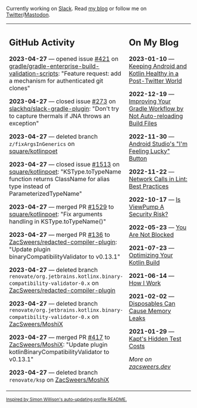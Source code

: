 Currently working on [Slack](https://slack.com/). Read [my blog](https://zacsweers.dev/) or follow me on [Twitter](https://twitter.com/ZacSweers)/[Mastodon](https://hachyderm.io/@ZacSweers).

<table><tr><td valign="top" width="60%">

## GitHub Activity
<!-- githubActivity starts -->
**2023-04-27** — opened issue [#421](https://github.com/gradle/gradle-enterprise-build-validation-scripts/issues/421) on [gradle/gradle-enterprise-build-validation-scripts](https://github.com/gradle/gradle-enterprise-build-validation-scripts): "Feature request: add a mechanism for authenticated git clones"

**2023-04-27** — closed issue [#273](https://github.com/slackhq/slack-gradle-plugin/issues/273) on [slackhq/slack-gradle-plugin](https://github.com/slackhq/slack-gradle-plugin): "Don't try to capture thermals if JNA throws an exception"

**2023-04-27** — deleted branch `z/fixArgsInGenerics` on [square/kotlinpoet](https://github.com/square/kotlinpoet)

**2023-04-27** — closed issue [#1513](https://github.com/square/kotlinpoet/issues/1513) on [square/kotlinpoet](https://github.com/square/kotlinpoet): "KSType.toTypeName function returns ClassName for alias type instead of ParameterizedTypeName"

**2023-04-27** — merged PR [#1529](https://github.com/square/kotlinpoet/pull/1529) to [square/kotlinpoet](https://github.com/square/kotlinpoet): "Fix arguments handling in KSType.toTypeName()"

**2023-04-27** — merged PR [#136](https://github.com/ZacSweers/redacted-compiler-plugin/pull/136) to [ZacSweers/redacted-compiler-plugin](https://github.com/ZacSweers/redacted-compiler-plugin): "Update plugin binaryCompatibilityValidator to v0.13.1"

**2023-04-27** — deleted branch `renovate/org.jetbrains.kotlinx.binary-compatibility-validator-0.x` on [ZacSweers/redacted-compiler-plugin](https://github.com/ZacSweers/redacted-compiler-plugin)

**2023-04-27** — deleted branch `renovate/org.jetbrains.kotlinx.binary-compatibility-validator-0.x` on [ZacSweers/MoshiX](https://github.com/ZacSweers/MoshiX)

**2023-04-27** — merged PR [#417](https://github.com/ZacSweers/MoshiX/pull/417) to [ZacSweers/MoshiX](https://github.com/ZacSweers/MoshiX): "Update plugin kotlinBinaryCompatibilityValidator to v0.13.1"

**2023-04-27** — deleted branch `renovate/ksp` on [ZacSweers/MoshiX](https://github.com/ZacSweers/MoshiX)
<!-- githubActivity ends -->
</td><td valign="top" width="40%">

## On My Blog
<!-- blog starts -->
**2023-01-10** — [Keeping Android and Kotlin Healthy in a Post-Twitter World](https://www.zacsweers.dev/keeping-android-healthy/)

**2022-12-19** — [Improving Your Gradle Workflow by Not Auto-reloading Build Files](https://www.zacsweers.dev/improving-your-workflow-by-not-auto-reloading-build-files/)

**2022-11-30** — [Android Studio's "I'm Feeling Lucky" Button](https://www.zacsweers.dev/android-studios-im-feeling-lucky-button/)

**2022-11-22** — [Network Calls in Lint: Best Practices](https://www.zacsweers.dev/network-calls-in-lint-best-practices/)

**2022-10-17** — [Is ViewPump A Security Risk?](https://www.zacsweers.dev/is-viewpump-a-security-risk/)

**2022-05-23** — [You Are Not Blocked](https://www.zacsweers.dev/you-are-not-blocked/)

**2021-07-23** — [Optimizing Your Kotlin Build](https://www.zacsweers.dev/optimizing-your-kotlin-build/)

**2021-06-14** — [How I Work](https://www.zacsweers.dev/how-i-work/)

**2021-02-02** — [Disposables Can Cause Memory Leaks](https://www.zacsweers.dev/disposables-can-cause-memory-leaks/)

**2021-01-29** — [Kapt's Hidden Test Costs](https://www.zacsweers.dev/kapts-hidden-test-costs/)
<!-- blog ends -->
_More on [zacsweers.dev](https://zacsweers.dev/)_
</td></tr></table>

<sub><a href="https://simonwillison.net/2020/Jul/10/self-updating-profile-readme/">Inspired by Simon Willison's auto-updating profile README.</a></sub>